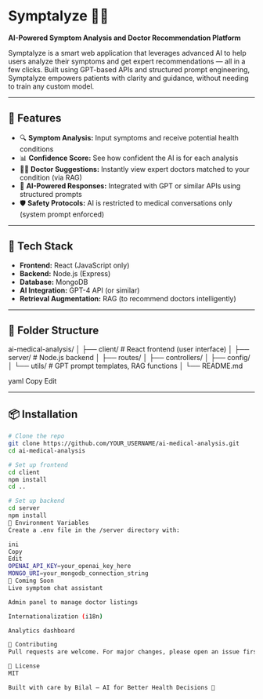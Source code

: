 # Symptalyze 🧠💬

**AI-Powered Symptom Analysis and Doctor Recommendation Platform**

Symptalyze is a smart web application that leverages advanced AI to help users analyze their symptoms and get expert recommendations — all in a few clicks. Built using GPT-based APIs and structured prompt engineering, Symptalyze empowers patients with clarity and guidance, without needing to train any custom model.

---

## 🚀 Features

- 🔍 **Symptom Analysis:** Input symptoms and receive potential health conditions
- 📊 **Confidence Score:** See how confident the AI is for each analysis
- 👨‍⚕️ **Doctor Suggestions:** Instantly view expert doctors matched to your condition (via RAG)
- 🧠 **AI-Powered Responses:** Integrated with GPT or similar APIs using structured prompts
- 🛡️ **Safety Protocols:** AI is restricted to medical conversations only (system prompt enforced)

---

## 🧰 Tech Stack

- **Frontend:** React (JavaScript only)
- **Backend:** Node.js (Express)
- **Database:** MongoDB
- **AI Integration:** GPT-4 API (or similar)
- **Retrieval Augmentation:** RAG (to recommend doctors intelligently)

---

## 📁 Folder Structure

ai-medical-analysis/
│
├── client/ # React frontend (user interface)
│
├── server/ # Node.js backend
│ ├── routes/
│ ├── controllers/
│ ├── config/
│ └── utils/ # GPT prompt templates, RAG functions
│
└── README.md

yaml
Copy
Edit

---

## 📦 Installation

```bash
# Clone the repo
git clone https://github.com/YOUR_USERNAME/ai-medical-analysis.git
cd ai-medical-analysis

# Set up frontend
cd client
npm install
cd ..

# Set up backend
cd server
npm install
🔐 Environment Variables
Create a .env file in the /server directory with:

ini
Copy
Edit
OPENAI_API_KEY=your_openai_key_here
MONGO_URI=your_mongodb_connection_string
🧪 Coming Soon
Live symptom chat assistant

Admin panel to manage doctor listings

Internationalization (i18n)

Analytics dashboard

🤝 Contributing
Pull requests are welcome. For major changes, please open an issue first to discuss what you would like to change.

📄 License
MIT

Built with care by Bilal – AI for Better Health Decisions 💙
